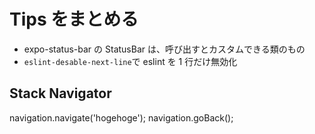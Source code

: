 # Tips をまとめる

- expo-status-bar の StatusBar は、呼び出すとカスタムできる類のもの
- `eslint-desable-next-line`で eslint を 1 行だけ無効化

## Stack Navigator

navigation.navigate('hogehoge');
navigation.goBack();
